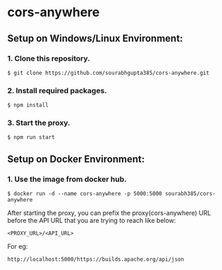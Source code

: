 # cors-anywhere

## Setup on Windows/Linux Environment:

### 1. Clone this repository.

```
$ git clone https://github.com/sourabhgupta385/cors-anywhere.git
```

### 2. Install required packages.

```
$ npm install
```

### 3. Start the proxy.

```
$ npm run start
```

## Setup on Docker Environment:

### 1. Use the image from docker hub.

```
$ docker run -d --name cors-anywhere -p 5000:5000 sourabh385/cors-anywhere
```

After starting the proxy, you can prefix the proxy(cors-anywhere) URL before the API URL that you are trying to reach like below:

```
<PROXY_URL>/<API_URL>
```
For eg:
```
http://localhost:5000/https://builds.apache.org/api/json
```

